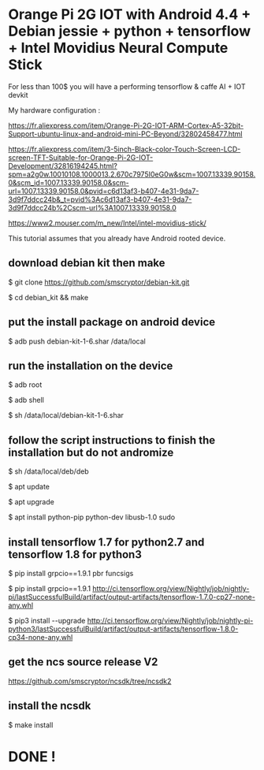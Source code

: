 # Orange Pi 2G IOT with Android 4.4 + Debian jessie + python + tensorflow + Intel Movidius Neural Compute Stick

For less than 100$ you will have a performing tensorflow & caffe AI + IOT devkit

My hardware configuration :

https://fr.aliexpress.com/item/Orange-Pi-2G-IOT-ARM-Cortex-A5-32bit-Support-ubuntu-linux-and-android-mini-PC-Beyond/32802458477.html

https://fr.aliexpress.com/item/3-5inch-Black-color-Touch-Screen-LCD-screen-TFT-Suitable-for-Orange-Pi-2G-IOT-Development/32816194245.html?spm=a2g0w.10010108.1000013.2.670c7975I0eG0w&scm=1007.13339.90158.0&scm_id=1007.13339.90158.0&scm-url=1007.13339.90158.0&pvid=c6d13af3-b407-4e31-9da7-3d9f7ddcc24b&_t=pvid%3Ac6d13af3-b407-4e31-9da7-3d9f7ddcc24b%2Cscm-url%3A1007.13339.90158.0

https://www2.mouser.com/m_new/Intel/intel-movidius-stick/

This tutorial assumes that you already have Android rooted device. 

## download debian kit then make
$ git clone https://github.com/smscryptor/debian-kit.git

$ cd debian_kit && make

## put the install package on android device
$ adb push debian-kit-1-6.shar /data/local

## run the installation on the device
$ adb root

$ adb shell

$ sh /data/local/debian-kit-1-6.shar

## follow the script instructions to finish the installation but do not andromize

$ sh /data/local/deb/deb

$ apt update

$ apt upgrade

$ apt install python-pip python-dev libusb-1.0 sudo

## install tensorflow 1.7 for python2.7 and tensorflow 1.8 for python3

$ pip install grpcio==1.9.1 pbr funcsigs

$ pip install grpcio==1.9.1 http://ci.tensorflow.org/view/Nightly/job/nightly-pi/lastSuccessfulBuild/artifact/output-artifacts/tensorflow-1.7.0-cp27-none-any.whl

$ pip3 install --upgrade http://ci.tensorflow.org/view/Nightly/job/nightly-pi-python3/lastSuccessfulBuild/artifact/output-artifacts/tensorflow-1.8.0-cp34-none-any.whl


## get the ncs source release V2

https://github.com/smscryptor/ncsdk/tree/ncsdk2

## install the ncsdk

$ make install

# DONE !
